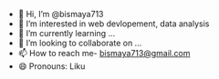 - 👋 Hi, I’m @bismaya713
- 👀 I’m interested in web devlopement, data analysis
- 🌱 I’m currently learning ...
- 💞️ I’m looking to collaborate on ...
- 📫 How to reach me- bismaya713@gmail.com
- 😄 Pronouns: Liku

<!---
bismaya713/bismaya713 is a ✨ special ✨ repository because its `README.md` (this file) appears on your GitHub profile.
You can click the Preview link to take a look at your changes.
--->
